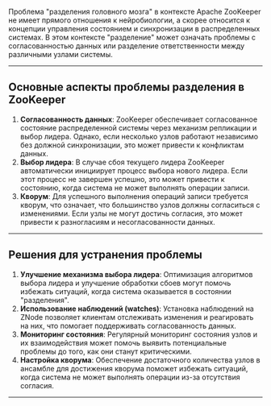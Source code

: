 
Проблема "разделения головного мозга" в контексте Apache ZooKeeper не имеет прямого отношения к нейробиологии, а скорее относится к концепции управления состоянием и синхронизации в распределенных системах. В этом контексте "разделение" может означать проблемы с согласованностью данных или разделение ответственности между различными узлами системы.

---
## Основные аспекты проблемы разделения в ZooKeeper

1. **Согласованность данных**: ZooKeeper обеспечивает согласованное состояние распределенной системы через механизм репликации и выбор лидера. Однако, если несколько узлов работают независимо без должной синхронизации, это может привести к конфликтам данных.
2. **Выбор лидера**: В случае сбоя текущего лидера ZooKeeper автоматически инициирует процесс выбора нового лидера. Если этот процесс не завершен успешно, это может привести к состоянию, когда система не может выполнять операции записи.
3. **Кворум**: Для успешного выполнения операций записи требуется кворум, что означает, что большинство узлов должны согласиться с изменениями. Если узлы не могут достичь согласия, это может привести к разногласиям и несогласованности данных.
---
## Решения для устранения проблемы

1. **Улучшение механизма выбора лидера**: Оптимизация алгоритмов выбора лидера и улучшение обработки сбоев могут помочь избежать ситуаций, когда система оказывается в состоянии "разделения".
2. **Использование наблюдений (watches)**: Установка наблюдений на ZNode позволяет клиентам отслеживать изменения и реагировать на них, что помогает поддерживать согласованность данных.
3. **Мониторинг состояния**: Регулярный мониторинг состояния узлов и их взаимодействия может помочь выявить потенциальные проблемы до того, как они станут критическими.
4. **Настройка кворума**: Обеспечение достаточного количества узлов в ансамбле для достижения кворума поможет избежать ситуаций, когда система не может выполнять операции из-за отсутствия согласия.
---

